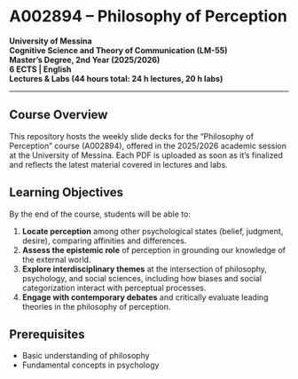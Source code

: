 # A002894 – Philosophy of Perception

**University of Messina**  
**Cognitive Science and Theory of Communication (LM-55)**  
**Master’s Degree, 2nd Year (2025/2026)**  
**6 ECTS | English**  
**Lectures & Labs (44 hours total: 24 h lectures, 20 h labs)**  
 

---

## Course Overview

This repository hosts the weekly slide decks for the “Philosophy of Perception” course (A002894), offered in the 2025/2026 academic session at the University of Messina. Each PDF is uploaded as soon as it’s finalized and reflects the latest material covered in lectures and labs.

## Learning Objectives

By the end of the course, students will be able to:

1. **Locate perception** among other psychological states (belief, judgment, desire), comparing affinities and differences.  
2. **Assess the epistemic role** of perception in grounding our knowledge of the external world.  
3. **Explore interdisciplinary themes** at the intersection of philosophy, psychology, and social sciences, including how biases and social categorization interact with perceptual processes.  
4. **Engage with contemporary debates** and critically evaluate leading theories in the philosophy of perception.

## Prerequisites

- Basic understanding of philosophy  
- Fundamental concepts in psychology

